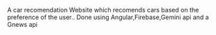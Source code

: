 A car recomendation Website which recomends cars based on the preference of the user..
Done using Angular,Firebase,Gemini api and a Gnews api

